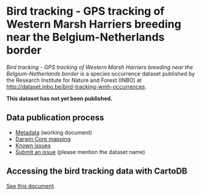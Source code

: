 # Bird tracking - GPS tracking of Western Marsh Harriers breeding near the Belgium-Netherlands border

*Bird tracking - GPS tracking of Western Marsh Harriers breeding near the Belgium-Netherlands border* is a species occurrence dataset published by the Research Institute for Nature and Forest (INBO) at http://dataset.inbo.be/bird-tracking-wmh-occurrences.

**This dataset has not yet been published.**

## Data publication process

* [Metadata](metadata.md) (working document)
* [Darwin Core mapping](mapping/)
* [Known issues](https://github.com/LifeWatchINBO/data-publication/labels/bird-tracking-wmh-occurrences)
* [Submit an issue](https://github.com/LifeWatchINBO/data-publication/issues/new) (please mention the dataset name)

## Accessing the bird tracking data with CartoDB

[See this document](https://github.com/LifeWatchINBO/bird-tracking/blob/master/cartodb/README.md).

